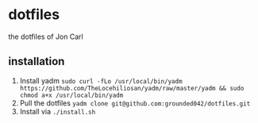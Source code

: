 # dotfiles
the dotfiles of Jon Carl

## installation
1. Install yadm `sudo curl -fLo /usr/local/bin/yadm https://github.com/TheLocehiliosan/yadm/raw/master/yadm && sudo chmod a+x /usr/local/bin/yadm`
1. Pull the dotfiles `yadm clone git@github.com:grounded042/dotfiles.git`
1. Install via `./install.sh`

